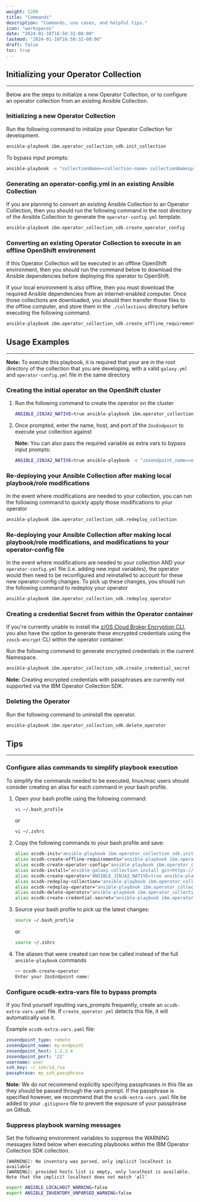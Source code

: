 ```yaml
---
weight: 1200
title: "Commands"
description: "Commands, use cases, and helpful tips."
icon: "workspaces"
date: "2024-01-18T16:50:32-08:00"
lastmod: "2024-01-18T16:50:32-08:00"
draft: false
toc: true
---
```


## Initializing your Operator Collection
---
Below are the steps to initialize a new Operator Collection, or to configure an operator collection from an existing Ansible Collection.

### Initializing a new Operator Collection
Run the following command to initialize your Operator Collection for development.

```bash
ansible-playbook ibm.operator_collection_sdk.init_collection
```

To bypass input prompts:
```bash
ansible-playbook -e "collectionName=<collection-name> collectionNamespace=<collection-namespace> offline_install=<y/n>" ibm.operator_collection_sdk.init_collection
```

### Generating an operator-config.yml in an existing Ansible Collection
If you are planning to convert an existing Ansible Collection to an Operator Collection, then you should run the following command in the root directory of the Ansible Collection to generate the `operator-config.yml` template.

```bash
ansible-playbook ibm.operator_collection_sdk.create_operator_config
```

### Converting an existing Operator Collection to execute in an offline OpenShift environment
If this Operator Collection will be executed in an offline OpenShift environment, then you should run the command below to download the Ansible dependencies before deploying this operator to OpenShift. 

If your local environment is also offline, then you must download the required Ansible dependencies from an internet-enabled computer. Once those collections are downloaded, you should then transfer those files to the offline computer, and store them in the `./collections` directory before executing the following command.

```bash
ansible-playbook ibm.operator_collection_sdk.create_offline_requirements
```

## Usage Examples
---
**Note:** To execute this playbook, it is required that your are in the root directory of the collection that you are developing, with a valid `galaxy.yml` and `operator-config.yml` file in the same directory

### Creating the initial operator on the OpenShift cluster
1. Run the following command to create the operator on the cluster

    ```bash
    ANSIBLE_JINJA2_NATIVE=true ansible-playbook ibm.operator_collection_sdk.create_operator
    ```
2. Once prompted, enter the name, host, and port of the `ZosEndpoint` to execute your collection against

    **Note:** You can also pass the required variable as extra vars to bypass input prompts:

    ```bash
    ANSIBLE_JINJA2_NATIVE=true ansible-playbook -e "zosendpoint_name=<endpoint-name> zosendpoint_host=<host> zosendpoint_port=<port> username=<user> ssh_key=<ssh-key-path> passphrase=''" ibm.operator_collection_sdk.create_operator
    ```

### Re-deploying your Ansible Collection after making local playbook/role modifications

In the event where modifications are needed to your collection, you can run the following command to quickly apply those modifications to your operator

```bash
ansible-playbook ibm.operator_collection_sdk.redeploy_collection
```

### Re-deploying your Ansible Collection after making local playbook/role modifications, and modifications to your operator-config file

In the event where modifications are needed to your collection AND your `operator-config.yml` file (i.e. adding new input variables), the operator would then need to be reconfigured and reinstalled to account for these new operator-config changes. To pick up these changes, you should run the following command to redeploy your operator

```bash
ansible-playbook ibm.operator_collection_sdk.redeploy_operator
```

### Creating a credential Secret from within the Operator container

If you're currently unable to install the [z/OS Cloud Broker Encryption CLI][cli], you also have the option to generate these encrypted credentials using the `zoscb-encrypt` CLI within the operator container. 

Run the following command to generate encrypted credentials in the current Namespace.

```bash
ansible-playbook ibm.operator_collection_sdk.create_credential_secret
```

**Note:** Creating encrypted credentials with passphrases are currently not supported via the IBM Operator Collection SDK.

### Deleting the Operator
Run the following command to uninstall the operator.

```bash
ansible-playbook ibm.operator_collection_sdk.delete_operator
```

## Tips
---
### Configure alias commands to simplify playbook execution 
To simplify the commands needed to be executed, linux/mac users should consider creating an alias for each command in your bash profile.

1. Open your bash profile using the following command:

    ```bash
    vi ~/.bash_profile
    ```

    or 

    ```bash
    vi ~/.zshrc
    ```

2. Copy the following commands to your bash profile and save:
   
    ```bash
    alias ocsdk-init="ansible-playbook ibm.operator_collection_sdk.init_collection"
    alias ocsdk-create-offline-requirements="ansible-playbook ibm.operator_collection_sdk.create_offline_requirements"
    alias ocsdk-create-operator-config="ansible-playbook ibm.operator_collection_sdk.create_operator_config"
    alias ocsdk-install="ansible-galaxy collection install git+https://github.com/IBM/operator-collection-sdk.git#ibm/operator_collection_sdk -f"
    alias ocsdk-create-operator="ANSIBLE_JINJA2_NATIVE=true ansible-playbook ibm.operator_collection_sdk.create_operator"
    alias ocsdk-redeploy-collection="ansible-playbook ibm.operator_collection_sdk.redeploy_collection"
    alias ocsdk-redeploy-operator="ansible-playbook ibm.operator_collection_sdk.redeploy_operator"
    alias ocsdk-delete-operator="ansible-playbook ibm.operator_collection_sdk.delete_operator"
    alias ocsdk-create-credential-secret="ansible-playbook ibm.operator_collection_sdk.create_credential_secret"
    ```

3. Source your bash profile to pick up the latest changes:

    ```bash
    source ~/.bash_profile
    ```

    or

    ```bash
    source ~/.zshrc
    ```

4. The aliases that were created can now be called instead of the full `ansible-playbook` commands

    ```bash
    ~> ocsdk-create-operator
    Enter your ZosEndpoint name: 
    ```

### Configure ocsdk-extra-vars file to bypass prompts
If you find yourself inputting vars_prompts frequently, create an `ocsdk-extra-vars.yaml` file. If `create_operator.yml` detects this file, it will automatically use it.

Example `ocsdk-extra-vars.yaml` file:

```yaml
zosendpoint_type: remote
zosendpoint_name: my-endpoint
zosendpoint_host: 1.2.3.4
zosendpoint_port: '22'
username: user
ssh_key: ~/.ssh/id_rsa
passphrase: my_ssh_passphrase
```

**Note:** We do not recommend explicitly specifying passphrases in this file as they should be passed through the vars prompt. If the passphrase is specified however, we recommend that the `ocsdk-extra-vars.yaml` file be added to your `.gitignore` file to prevent the exposure of your passphrase on Github.

### Suppress playbook warning messages
Set the following environment variables to suppress the WARNING messages listed below when executing playbooks within the IBM Operator Collection SDK collection.

```console
[WARNING]: No inventory was parsed, only implicit localhost is available
[WARNING]: provided hosts list is empty, only localhost is available. Note that the implicit localhost does not match 'all'
```

```bash
export ANSIBLE_LOCALHOST_WARNING=false
export ANSIBLE_INVENTORY_UNPARSED_WARNING=false
```

[openshift]:https://www.redhat.com/en/technologies/cloud-computing/openshift
[openshift-cli]:https://docs.openshift.com/container-platform/4.13/cli_reference/openshift_cli/getting-started-cli.html#cli-installing-cli-web-console_cli-developer-commands
[ansible]:https://docs.ansible.com/ansible/latest/installation_guide/intro_installation.html#pip-install
[cli]:https://www.ibm.com/docs/en/cloud-paks/z-modernization-stack/2023.1?topic=credentials-installing-zoscb-encrypt-cli-tool
[kubernetes]:https://github.com/kubernetes-client/python#installation
[broker]:https://ibm.biz/ibm-zoscb-install